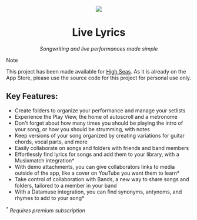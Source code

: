 <div align="center">

<img src="images/header.png"></img>

# Live Lyrics
*Songwriting and live performances made simple*

</div>

> [!NOTE]
> This project has been made available for [High Seas](highseas.hackclub.com). As it is already on the App Store, please use the source code for this project for personal use only.

## Key Features:
- Create folders to organize your performance and manage your setlists
- Experience the Play View, the home of autoscroll and a metronome
- Don't forget about how many times you should be playing the intro of your song, or how you should be strumming, with notes
- Keep versions of your song organized by creating variations for guitar chords, vocal parts, and more
- Easily collaborate on songs and folders with friends and band members
- Effortlessly find lyrics for songs and add them to your library, with a Musixmatch integration*
- With demo attachments, you can give collaborators links to media outside of the app, like a cover on YouTube you want them to learn*
- Take control of collaboration with Bands, a new way to share songs and folders, tailored to a member in your band
- With a Datamuse integration, you can find synonyms, antynoms, and rhymes to add to your song*

<sup>*</sup> *Requires premium subscription*
